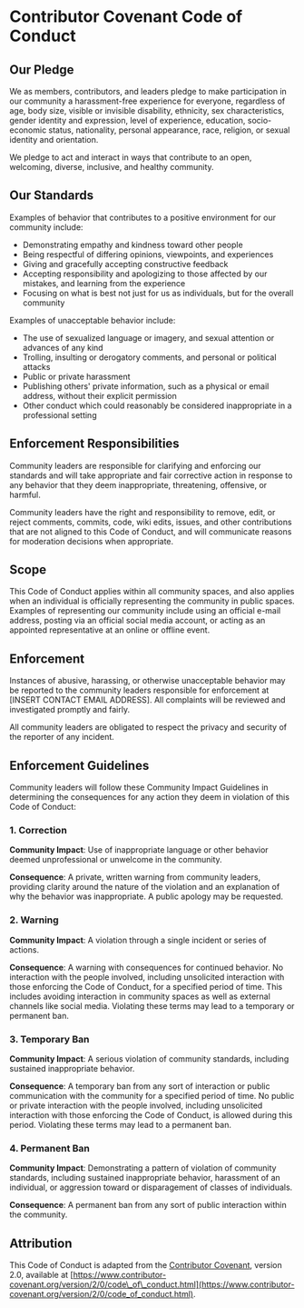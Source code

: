 # **Contributor Covenant Code of Conduct**

## **Our Pledge**

We as members, contributors, and leaders pledge to make participation in our
community a harassment-free experience for everyone, regardless of age, body
size, visible or invisible disability, ethnicity, sex characteristics, gender
identity and expression, level of experience, education, socio-economic status,
nationality, personal appearance, race, religion, or sexual identity and
orientation.

We pledge to act and interact in ways that contribute to an open, welcoming,
diverse, inclusive, and healthy community.

## **Our Standards**

Examples of behavior that contributes to a positive environment for our
community include:

* Demonstrating empathy and kindness toward other people  
* Being respectful of differing opinions, viewpoints, and experiences  
* Giving and gracefully accepting constructive feedback  
* Accepting responsibility and apologizing to those affected by our mistakes,
  and learning from the experience  
* Focusing on what is best not just for us as individuals, but for the overall
  community

Examples of unacceptable behavior include:

* The use of sexualized language or imagery, and sexual attention or advances
  of any kind  
* Trolling, insulting or derogatory comments, and personal or political
  attacks  
* Public or private harassment  
* Publishing others' private information, such as a physical or email address,
  without their explicit permission  
* Other conduct which could reasonably be considered inappropriate in a
  professional setting

## **Enforcement Responsibilities**

Community leaders are responsible for clarifying and enforcing our standards
and will take appropriate and fair corrective action in response to any
behavior that they deem inappropriate, threatening, offensive, or harmful.

Community leaders have the right and responsibility to remove, edit, or reject
comments, commits, code, wiki edits, issues, and other contributions that are
not aligned to this Code of Conduct, and will communicate reasons for
moderation decisions when appropriate.

## **Scope**

This Code of Conduct applies within all community spaces, and also applies
when an individual is officially representing the community in public spaces.
Examples of representing our community include using an official e-mail
address, posting via an official social media account, or acting as an
appointed representative at an online or offline event.

## **Enforcement**

Instances of abusive, harassing, or otherwise unacceptable behavior may be
reported to the community leaders responsible for enforcement at
\[INSERT CONTACT EMAIL ADDRESS\]. All complaints will be reviewed and
investigated promptly and fairly.

All community leaders are obligated to respect the privacy and security of the
reporter of any incident.

## **Enforcement Guidelines**

Community leaders will follow these Community Impact Guidelines in determining
the consequences for any action they deem in violation of this Code of
Conduct:

### **1\. Correction**

**Community Impact**: Use of inappropriate language or other behavior deemed
unprofessional or unwelcome in the community.

**Consequence**: A private, written warning from community leaders, providing
clarity around the nature of the violation and an explanation of why the
behavior was inappropriate. A public apology may be requested.

### **2\. Warning**

**Community Impact**: A violation through a single incident or series of actions.

**Consequence**: A warning with consequences for continued behavior. No
interaction with the people involved, including unsolicited interaction with
those enforcing the Code of Conduct, for a specified period of time. This
includes avoiding interaction in community spaces as well as external channels
like social media. Violating these terms may lead to a temporary or permanent
ban.

### **3\. Temporary Ban**

**Community Impact**: A serious violation of community standards, including
sustained inappropriate behavior.

**Consequence**: A temporary ban from any sort of interaction or public
communication with the community for a specified period of time. No public or
private interaction with the people involved, including unsolicited interaction
with those enforcing the Code of Conduct, is allowed during this period.
Violating these terms may lead to a permanent ban.

### **4\. Permanent Ban**

**Community Impact**: Demonstrating a pattern of violation of community
standards, including sustained inappropriate behavior, harassment of an
individual, or aggression toward or disparagement of classes of individuals.

**Consequence**: A permanent ban from any sort of public interaction within the
community.

## **Attribution**

This Code of Conduct is adapted from the
[Contributor Covenant](https://www.contributor-covenant.org), version 2.0,
available at
[https://www.contributor-covenant.org/version/2/0/code\_of\_conduct.html](https://www.contributor-covenant.org/version/2/0/code_of_conduct.html).